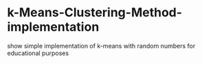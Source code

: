 # k-Means-Clustering-Method-implementation

show simple implementation of k-means with random numbers for educational purposes 
